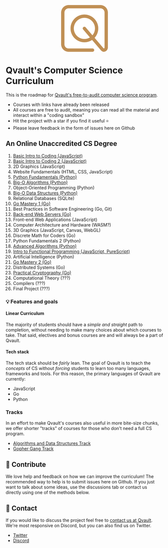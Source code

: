 <p align="center">
  <img src="logo.png">
</p>

# Qvault's Computer Science Curriculum

This is the roadmap for [Qvault's free-to-audit computer science program](https://qvault.io). 

* Courses with links have already been released
* All courses are free to audit, meaning you can read all the material and interact within a "coding sandbox"
* Hit the project with a star if you find it useful ⭐
* Please leave feedback in the form of issues here on Github

## An Online Unaccredited CS Degree

1. [Basic Intro to Coding (JavaScript)](https://qvault.io/basic-intro-to-coding-course/)
2. [Basic Intro to Coding 2 (JavaScript)](https://qvault.io/basic-intro-to-coding-course/)
3. 2D Graphics (JavaScript)
4. Website Fundamentals (HTML, CSS, JavaScript)
5. [Python Fundamentals (Python)](https://qvault.io/learn-python-course/)
6. [Big-O Algorithms (Python)](https://qvault.io/big-o-algorithms-course/)
7. Object-Oriented Programming (Python)
8. [Big-O Data Structures (Python)](https://qvault.io/big-o-data-structures-course/)
9. Relational Databases (SQLite)
10. [Go Mastery 1 (Go)](https://qvault.io/go-mastery-course/)
11. Best Practices in Software Engineering (Go, Git)
12. [Back-end Web Servers (Go)](https://qvault.io/go-mastery-course/#backend-project)
13. Front-end Web Applications (JavaScript)
14. Computer Architecture and Hardware (WASM?)
15. 3D Graphics (JavaScript, Canvas, WebGL)
16. Discrete Math for Coders (Go)
17. Python Fundamentals 2 (Python)
18. [Advanced Algorithms (Python)](https://qvault.io/advanced-algorithms-course/)
19. [Intro to Functional Programming (JavaScript, PureScript)](https://qvault.io/intro-to-functional-programming/)
20. Artificial Intelligence (Python)
21. [Go Mastery 2 (Go)](https://qvault.io/go-mastery-course/)
22. Distributed Systems (Go)
23. [Practical Cryptography (Go)](https://qvault.io/practical-cryptography-course/)
24. Computational Theory (???)
25. Compilers (???)
26. Final Project (???)

### 💡 Features and goals

#### Linear Curriculum

The majority of students should have a *simple and straight* path to completion, without needing to make many choices about which courses to take. That said, electives and bonus courses are and will always be a part of Qvault.

#### Tech stack

The tech stack should be *fairly* lean. The goal of Qvault is to teach the *concepts* of CS without *forcing* students to learn too many languages, frameworks and tools. For this reason, the primary languages of Qvault are currently:

* JavaScript
* Go
* Python

### Tracks

In an effort to make Qvault's courses also useful in more bite-size chunks, we offer shorter "tracks" of courses for those who don't need a full CS program.

* [Algorithms and Data Structures Track](ALGOS_DS_TRACK.md)
* [Gopher Gang Track](GOPHER_GANG_TRACK.md)

## 👏 Contribute

We love help and feedback on how we can improve the curriculum! The recommended way to help is to submit issues here on Github. If you just want to talk about some ideas, use the discussions tab or contact us directly using one of the methods below.

## 💬 Contact

If you would like to discuss the project feel free to [contact us at Qvault](https://qvault.io/contact/). We're most responsive on Discord, but you can also find us on Twitter.

* [Twitter](https://twitter.com/q_vault)
* [Discord](https://discord.com/invite/HxuxE6Nv)
